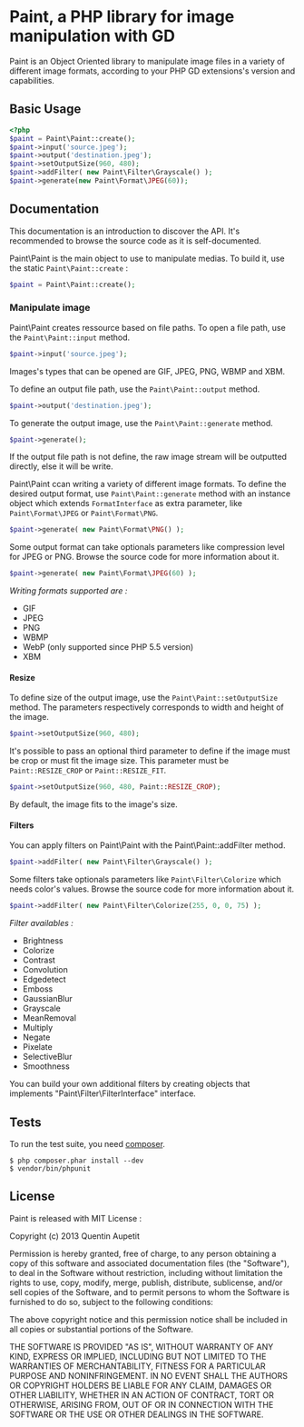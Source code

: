 Paint, a PHP library for image manipulation with GD
===================================================

Paint is an Object Oriented library to manipulate image files in a variety of different image formats, according to your PHP GD extensions's version and capabilities.

## Basic Usage

```php
<?php
$paint = Paint\Paint::create();
$paint->input('source.jpeg');
$paint->output('destination.jpeg');
$paint->setOutputSize(960, 480);
$paint->addFilter( new Paint\Filter\Grayscale() );
$paint->generate(new Paint\Format\JPEG(60));
```

## Documentation

This documentation is an introduction to discover the API. It's recommended to browse the source code as it is self-documented.

Paint\Paint is the main object to use to manipulate medias. To build it, use the static `Paint\Paint::create` :

```php
$paint = Paint\Paint::create();
```

### Manipulate image

Paint\Paint creates ressource based on file paths. To open a file path, use the `Paint\Paint::input` method.

```php
$paint->input('source.jpeg');
```

Images's types that can be opened are GIF, JPEG, PNG, WBMP and XBM.

To define an output file path, use the `Paint\Paint::output` method.  

```php
$paint->output('destination.jpeg');
```


To generate the output image, use the `Paint\Paint::generate` method.

```php
$paint->generate();
```

If the output file path is not define, the raw image stream will be outputted directly, else it will be write.


Paint\Paint ccan writing a variety of different image formats. To define the desired output format, use `Paint\Paint::generate` method with an instance object which extends `FormatInterface` as extra parameter, like `Paint\Format\JPEG` or `Paint\Format\PNG`.

```php
$paint->generate( new Paint\Format\PNG() );
```

Some output format can take optionals parameters like compression level for JPEG or PNG. Browse the source code for more information about it.

```php
$paint->generate( new Paint\Format\JPEG(60) );
```

*Writing formats supported are :*
- GIF
- JPEG
- PNG
- WBMP
- WebP (only supported since PHP 5.5 version)
- XBM

#### Resize

To define size of the output image, use the `Paint\Paint::setOutputSize` method. The parameters respectively corresponds to width and height of the image.

```php
$paint->setOutputSize(960, 480);
```

It's possible to pass an optional third parameter to define if the image must be crop or must fit the image size. This parameter must be `Paint::RESIZE_CROP` or `Paint::RESIZE_FIT`. 

```php
$paint->setOutputSize(960, 480, Paint::RESIZE_CROP);
```

By default, the image fits to the image's size.

#### Filters

You can apply filters on Paint\Paint with the Paint\Paint::addFilter method.

```php
$paint->addFilter( new Paint\Filter\Grayscale() );
```

Some filters take optionals parameters like `Paint\Filter\Colorize` which needs color's values. Browse the source code for more information about it.

```php
$paint->addFilter( new Paint\Filter\Colorize(255, 0, 0, 75) );
```

*Filter availables :*
- Brightness
- Colorize
- Contrast
- Convolution
- Edgedetect
- Emboss
- GaussianBlur
- Grayscale
- MeanRemoval
- Multiply
- Negate
- Pixelate
- SelectiveBlur
- Smoothness

You can build your own additional filters by creating objects that implements "Paint\Filter\FilterInterface" interface.

## Tests

To run the test suite, you need [composer](http://getcomposer.org).

    $ php composer.phar install --dev
    $ vendor/bin/phpunit

## License

Paint is released with MIT License :

Copyright (c) 2013 Quentin Aupetit

Permission is hereby granted, free of charge, to any person obtaining a copy
of this software and associated documentation files (the "Software"), to deal
in the Software without restriction, including without limitation the rights
to use, copy, modify, merge, publish, distribute, sublicense, and/or sell
copies of the Software, and to permit persons to whom the Software is
furnished to do so, subject to the following conditions:

The above copyright notice and this permission notice shall be included in
all copies or substantial portions of the Software.

THE SOFTWARE IS PROVIDED "AS IS", WITHOUT WARRANTY OF ANY KIND, EXPRESS OR
IMPLIED, INCLUDING BUT NOT LIMITED TO THE WARRANTIES OF MERCHANTABILITY,
FITNESS FOR A PARTICULAR PURPOSE AND NONINFRINGEMENT. IN NO EVENT SHALL THE
AUTHORS OR COPYRIGHT HOLDERS BE LIABLE FOR ANY CLAIM, DAMAGES OR OTHER
LIABILITY, WHETHER IN AN ACTION OF CONTRACT, TORT OR OTHERWISE, ARISING FROM,
OUT OF OR IN CONNECTION WITH THE SOFTWARE OR THE USE OR OTHER DEALINGS IN
THE SOFTWARE.